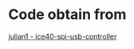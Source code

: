 # Code obtain from

[julian1 - ice40-spi-usb-controller](https://github.com/julian1/ice40-spi-usb-controller)